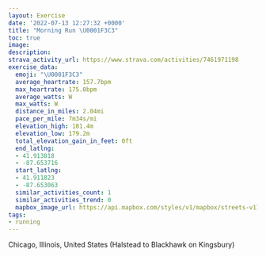 ```yaml
---
layout: Exercise
date: '2022-07-13 12:27:32 +0000'
title: "Morning Run \U0001F3C3"
toc: true
image:
description:
strava_activity_url: https://www.strava.com/activities/7461971198
exercise_data:
  emoji: "\U0001F3C3"
  average_heartrate: 157.7bpm
  max_heartrate: 175.0bpm
  average_watts: W
  max_watts: W
  distance_in_miles: 2.04mi
  pace_per_mile: 7m34s/mi
  elevation_high: 181.4m
  elevation_low: 179.2m
  total_elevation_gain_in_feet: 0ft
  end_latlng:
  - 41.913818
  - -87.653716
  start_latlng:
  - 41.911823
  - -87.653063
  similar_activities_count: 1
  similar_activities_trend: 0
  mapbox_image_url: https://api.mapbox.com/styles/v1/mapbox/streets-v11/static/path-5+787af2-1.0(%7B%7Bx~Ftv~uOlBEh%40_%40CEA%5BF%7B%40A%5BBSTq%40Be%40CqFCu%40BgB%5E%5BlByDNSbAu%40%40ULWR_%40l%40w%40p%40kAZe%40Na%40Z%5D%60%40k%40x%40_AN%5Bb%40k%40t%40mBr%40aAhBsC%7C%40mAp%40iAJOtBG%5ED%60%40BnACNfA%40jEGbA%3Ff%40D%7C%40Ar%40Dt%40Ah%40%40rAAl%40B%60BEpA%40%7CFCVELMNsAdAk%40%5Em%40XgAfA%5BXe%40X_%40b%40WTQJ%5BRIJiAv%40cAj%40s%40r%40cBpAs%40r%40o%40%60%40q%40l%40g%40%5C_%40N_%40Vi%40b%40qApA%5BPe%40h%40q%40Vc%40b%40oBnA%7B%40x%40g%40%5Cm%40r%40e%40d%40g%40Zg%40f%40o%40%5Es%40p%40g%40To%40BMEEK%5BeAUa%40Qs%40g%40iAU_%40SSVs%40l%40k%40X_%40p%40k%40p%40_Ah%40aA),pin-s-s+e5b22e(-87.65307,41.91182),pin-s-f+89ae00(-87.65372000000002,41.91381000000003)/auto/800x800?access_token=pk.eyJ1Ijoiam9zaGJlY2ttYW4iLCJhIjoiY205eWR2aDd1MWZ6djJrbXc4a3M0bWZleiJ9.XiG9OWkNcZk2QzjJbxLB4A
tags:
- running
---
```




Chicago, Illinois, United States (Halstead to Blackhawk on Kingsbury)
